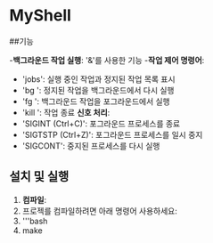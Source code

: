 # MyShell

##기능

-**백그라운드 작업 실행**: '&'를 사용한 기능
-**작업 제어 명령어**:
  - 'jobs': 실행 중인 작업과 정지된 작업 목록 표시
  - 'bg <job>': 정지된 작업을 백그라운드에서 다시 실행
  - 'fg <job>': 백그라운드 작업을 포그라운드에서 실행
  - 'kill <job>': 작업 종료
**신호 처리**:
- 'SIGINT (Ctrl+C)': 포그라운드 프로세스를 종료
- 'SIGTSTP (Ctrl+Z)': 포그라운드 프로세스를 일시 중지
- 'SIGCONT': 중지된 프로세스를 다시 실행

## 설치 및 실행

1. **컴파일**:
2. 프로젝를 컴파일하려면 아래 명령어 사용하세요:
3. '''bash
4. make

